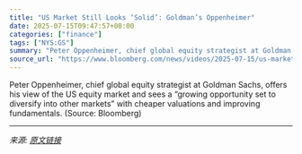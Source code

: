 ```yaml
---
title: "US Market Still Looks ‘Solid’: Goldman’s Oppenheimer"
date: 2025-07-15T09:47:57+08:00
categories: ["finance"]
tags: ["NYS:GS"]
summary: "Peter Oppenheimer, chief global equity strategist at Goldman Sachs, offers his view of the US equity market and sees a “growing opportunity set to diversify into other markets” with cheaper valuations"
source_url: "https://www.bloomberg.com/news/videos/2025-07-15/us-market-still-looks-solid-goldman-s-oppenheimer"
---
```


Peter Oppenheimer, chief global equity strategist at Goldman Sachs, offers his view of the US equity market and sees a “growing opportunity set to diversify into other markets” with cheaper valuations and improving fundamentals. (Source: Bloomberg)

---

*来源: [原文链接](https://www.bloomberg.com/news/videos/2025-07-15/us-market-still-looks-solid-goldman-s-oppenheimer)*
